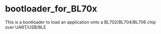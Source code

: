 # bootloader_for_BL70x
This is a bootloader to load an application onto a BL702/BL704/BL706 chip over UART/USB/BLE
